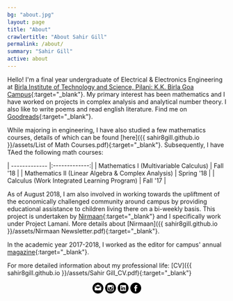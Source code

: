 ```yaml
---
bg: "about.jpg"
layout: page
title: "About"
crawlertitle: "About Sahir Gill"
permalink: /about/
summary: "Sahir Gill"
active: about
---
```


Hello! I'm a final year undergraduate of Electrical & Electronics Engineering at [Birla Institute of Technology and Science, Pilani: K.K. Birla Goa Campus](http://www.bits-pilani.ac.in/Goa/index.aspx "Institute Homepage"){:target="_blank"}. My primary interest has been mathematics and I have worked on projects in complex analysis and analytical number theory. I also like to write poems and read english literature. Find me on [Goodreads](https://www.goodreads.com/user/show/60278331-sahir-gill "opens in new tab"){:target="_blank"}.

While majoring in engineering, I have also studied a few mathematics courses, details of which can be found [here]({{ sahir8gill.github.io }}/assets/List of Math Courses.pdf){:target="_blank"}. Subsequently, I have TAed the following math courses:

| ------------- |:-------------:|
| Mathematics I (Multivariable Calculus)      | Fall '18 |
| Mathematics II (Linear Algebra & Complex Analysis)      | Spring '18     |
| Calculus (Work Integrated Learning Program) | Fall '17      |


As of August 2018, I am also involved in working towards the upliftment of the economically challenged community around campus by providing educational assistance to children living there on a bi-weekly basis. This project is undertaken by [Nirmaan](https://www.facebook.com/goanirmaan/ "Facebook Page"){:target="_blank"} and I specifically work under Project Lamani. More details about [Nirmaan]({{ sahir8gill.github.io }}/assets/Nirmaan Newsletter.pdf){:target="_blank"}.

In the academic year 2017-2018, I worked as the editor for campus' annual [magazine](http://www.bits-pilani.ac.in/Uploads/Goa_Upload/SIZZLING_SANDS_2016-2017.pdf "Read"){:target="_blank"}.

For more detailed information about my professional life: [CV]({{ sahir8gill.github.io }}/assets/Sahir Gill_CV.pdf){:target="_blank"}

<!-- display the social media buttons in your README -->

<!--[![Foo](mail.png)](mailto:sahirgill8@gmail.com){:target="_blank"} [![Foo](insta.png)](https://www.instagram.com/sahir8gill/){:target="_blank"} [![Foo](linkin.png)](https://www.linkedin.com/in/sahir8gill){:target="_blank"} [![Foo](fb.png)](https://www.facebook.com/sahir.gill.35){:target="_blank"} -->

<div align="center">
    <a id="social-links" target="_blank" href="mailto:sahirgill8@gmail.com"><img src="/mail.png" width="auto" title="email" alt="My Email"></a>
    <a id="social-links" target="_blank" href="https://www.instagram.com/sahir8gill/"><img src="/insta.png" width="auto" title="Instagram" alt="My Instagram"></a>
    <a id="social-links" target="_blank" href="https://www.linkedin.com/in/sahir8gill"><img src="/linkin.png" width="auto" title="LinkedIn" alt="My LinkedIn"></a>
    <a id="social-links" target="_blank" href="https://www.facebook.com/sahir.gill.35"><img src="/fb.png" width="auto" title="Facebook" alt="My Facebook"></a>
</div>
